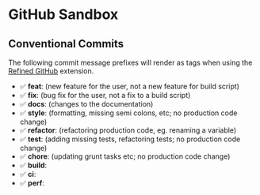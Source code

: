 # GitHub Sandbox

## Conventional Commits

The following commit message prefixes will render as tags when using the
[Refined GitHub](https://github.com/refined-github/refined-github) extension.

- ✅ **feat**: (new feature for the user, not a new feature for build script)
- ✅ **fix**: (bug fix for the user, not a fix to a build script)
- ✅ **docs**: (changes to the documentation)
- ✅ **style**: (formatting, missing semi colons, etc; no production code change)
- ✅ **refactor**: (refactoring production code, eg. renaming a variable)
- ✅ **test**: (adding missing tests, refactoring tests; no production code change)
- ✅ **chore**: (updating grunt tasks etc; no production code change)
- ✅ **build**:
- ✅ **ci**:
- ✅ **perf**:
